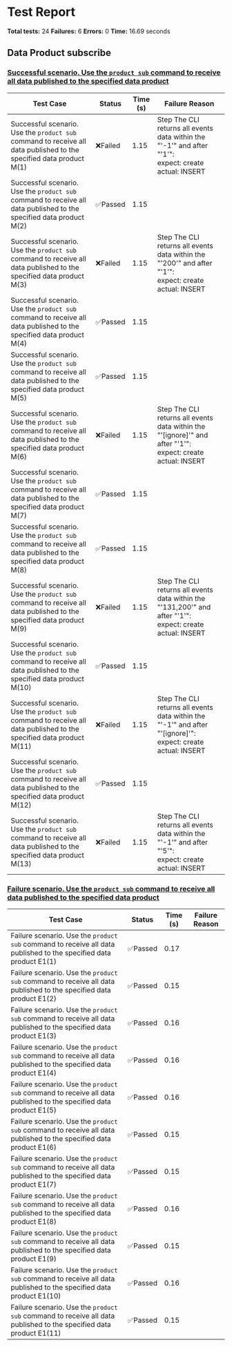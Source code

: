# Test Report

**Total tests:** 24
**Failures:** 6
**Errors:** 0
**Time:** 16.69 seconds

## Data Product subscribe


### [Successful scenario. Use the `product sub` command to receive all data published to the specified data product](https://github.com/BrobridgeOrg/gravity-cli-tests/tree/main/data_product_subscribe_test/data_product_subscribe_test.feature#L9)

| Test Case | Status | Time (s) | Failure Reason |
|-----------|--------|----------|----------------|
| Successful scenario. Use the `product sub` command to receive all data published to the specified data product M(1)  | ❌Failed | 1.15 | Step The CLI returns all events data within the "'-1'" and after "'1'": <br>expect: create <br>actual: INSERT |
| Successful scenario. Use the `product sub` command to receive all data published to the specified data product M(2)  | ✅Passed | 1.15 |  |
| Successful scenario. Use the `product sub` command to receive all data published to the specified data product M(3)  | ❌Failed | 1.15 | Step The CLI returns all events data within the "'200'" and after "'1'": <br>expect: create <br>actual: INSERT |
| Successful scenario. Use the `product sub` command to receive all data published to the specified data product M(4)  | ✅Passed | 1.15 |  |
| Successful scenario. Use the `product sub` command to receive all data published to the specified data product M(5)  | ✅Passed | 1.15 |  |
| Successful scenario. Use the `product sub` command to receive all data published to the specified data product M(6)  | ❌Failed | 1.15 | Step The CLI returns all events data within the "'[ignore]'" and after "'1'": <br>expect: create <br>actual: INSERT |
| Successful scenario. Use the `product sub` command to receive all data published to the specified data product M(7)  | ✅Passed | 1.15 |  |
| Successful scenario. Use the `product sub` command to receive all data published to the specified data product M(8)  | ✅Passed | 1.15 |  |
| Successful scenario. Use the `product sub` command to receive all data published to the specified data product M(9)  | ❌Failed | 1.15 | Step The CLI returns all events data within the "'131,200'" and after "'1'": <br>expect: create <br>actual: INSERT |
| Successful scenario. Use the `product sub` command to receive all data published to the specified data product M(10)  | ✅Passed | 1.15 |  |
| Successful scenario. Use the `product sub` command to receive all data published to the specified data product M(11)  | ❌Failed | 1.15 | Step The CLI returns all events data within the "'-1'" and after "'[ignore]'": <br>expect: create <br>actual: INSERT |
| Successful scenario. Use the `product sub` command to receive all data published to the specified data product M(12)  | ✅Passed | 1.15 |  |
| Successful scenario. Use the `product sub` command to receive all data published to the specified data product M(13)  | ❌Failed | 1.15 | Step The CLI returns all events data within the "'-1'" and after "'5'": <br>expect: create <br>actual: INSERT |

### [Failure scenario. Use the `product sub` command to receive all data published to the specified data product](https://github.com/BrobridgeOrg/gravity-cli-tests/tree/main/data_product_subscribe_test/data_product_subscribe_test.feature#L34)

| Test Case | Status | Time (s) | Failure Reason |
|-----------|--------|----------|----------------|
| Failure scenario. Use the `product sub` command to receive all data published to the specified data product E1(1)  | ✅Passed | 0.17 |  |
| Failure scenario. Use the `product sub` command to receive all data published to the specified data product E1(2)  | ✅Passed | 0.15 |  |
| Failure scenario. Use the `product sub` command to receive all data published to the specified data product E1(3)  | ✅Passed | 0.16 |  |
| Failure scenario. Use the `product sub` command to receive all data published to the specified data product E1(4)  | ✅Passed | 0.16 |  |
| Failure scenario. Use the `product sub` command to receive all data published to the specified data product E1(5)  | ✅Passed | 0.16 |  |
| Failure scenario. Use the `product sub` command to receive all data published to the specified data product E1(6)  | ✅Passed | 0.15 |  |
| Failure scenario. Use the `product sub` command to receive all data published to the specified data product E1(7)  | ✅Passed | 0.15 |  |
| Failure scenario. Use the `product sub` command to receive all data published to the specified data product E1(8)  | ✅Passed | 0.16 |  |
| Failure scenario. Use the `product sub` command to receive all data published to the specified data product E1(9)  | ✅Passed | 0.15 |  |
| Failure scenario. Use the `product sub` command to receive all data published to the specified data product E1(10)  | ✅Passed | 0.16 |  |
| Failure scenario. Use the `product sub` command to receive all data published to the specified data product E1(11)  | ✅Passed | 0.15 |  |

